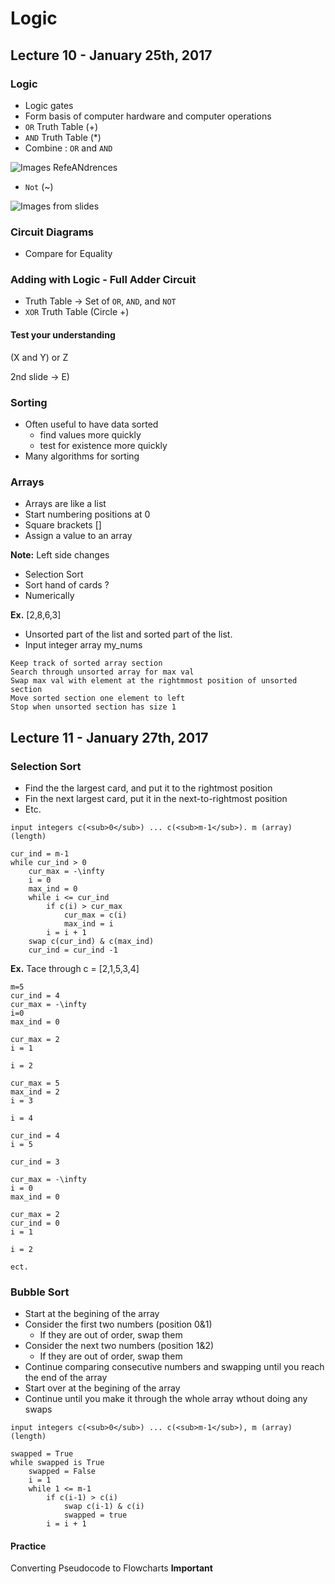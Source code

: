 # Logic 

## Lecture 10 - January 25th, 2017

### Logic

* Logic gates
* Form basis of computer hardware and computer operations
* `OR` Truth Table (+)
* `AND` Truth Table (*)
* Combine : `OR` and `AND`

![Images RefeANdrences](../C\)-References/AND&OR.png)

* `Not` (~)

![Images from slides](../C\)-References/NOT.png)

### Circuit Diagrams

* Compare for Equality

### Adding with Logic - Full Adder Circuit

* Truth Table -> Set of `OR`, `AND`, and `NOT`
* `XOR` Truth Table (Circle +)

#### Test your understanding

(X and Y) or Z

2nd slide -> E)


### Sorting

* Often useful to have data sorted 
    * find values more quickly
    * test for existence more quickly
* Many algorithms for sorting

### Arrays

* Arrays are like a list
* Start numbering positions at 0
* Square brackets []
* Assign a value to an array

**Note:** Left side changes

* Selection Sort
* Sort hand of cards ?
* Numerically

**Ex.**  [2,8,6,3]

* Unsorted part of the list and sorted part of the list.
* Input integer array my_nums

```
Keep track of sorted array section 
Search through unsorted array for max val
Swap max val with element at the rightmmost position of unsorted section
Move sorted section one element to left
Stop when unsorted section has size 1
```

## Lecture 11 - January 27th, 2017

### Selection Sort

* Find the the largest card, and put it to the rightmost position
* Fin the next largest card, put it in the next-to-rightmost position
* Etc. 

```pseudocode
input integers c(<sub>0</sub>) ... c(<sub>m-1</sub>). m (array)(length)

cur_ind = m-1
while cur_ind > 0
    cur_max = -\infty
    i = 0
    max_ind = 0
    while i <= cur_ind
        if c(i) > cur_max
            cur_max = c(i)
            max_ind = i
        i = i + 1
    swap c(cur_ind) & c(max_ind)
    cur_ind = cur_ind -1
```

**Ex.** Tace through c = [2,1,5,3,4]

```
m=5
cur_ind = 4
cur_max = -\infty
i=0
max_ind = 0

cur_max = 2
i = 1 

i = 2

cur_max = 5
max_ind = 2
i = 3

i = 4

cur_ind = 4
i = 5

cur_ind = 3

cur_max = -\infty
i = 0
max_ind = 0

cur_max = 2
cur_ind = 0
i = 1

i = 2

ect.
```

### Bubble Sort 

* Start at the begining of the array 
* Consider the first two numbers (position 0&1)
    * If they are out of order, swap them
* Consider the next two numbers (position 1&2)
    * If they are out of order, swap them
* Continue comparing consecutive numbers and swapping until you reach the end of the array
* Start over at the begining of the array 
* Continue until you make it through the whole array wthout doing any swaps

```pseudocode
input integers c(<sub>0</sub>) ... c(<sub>m-1</sub>), m (array)(length)

swapped = True
while swapped is True
    swapped = False
    i = 1
    while 1 <= m-1
        if c(i-1) > c(i)
            swap c(i-1) & c(i)
            swapped = true
        i = i + 1
```   

#### Practice

Converting Pseudocode to Flowcharts **Important**
